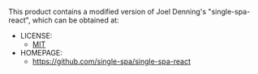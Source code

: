 This product contains a modified version of Joel Denning's "single-spa-react",
which can be obtained at:
* LICENSE:
    * [MIT](https://github.com/single-spa/single-spa-react/blob/b49a065a7442cce1f237f750355cee19165b68fe/LICENSE)
* HOMEPAGE:
    * https://github.com/single-spa/single-spa-react
    
